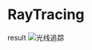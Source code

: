 # RayTracing
result
![光线追踪](https://user-images.githubusercontent.com/61556798/127358172-59b22d01-2f04-4ec8-ac7c-38ddfad7a867.jpg)

